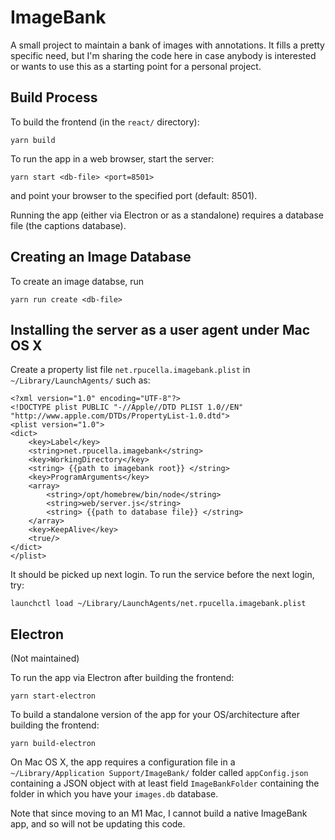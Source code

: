# ImageBank

A small project to maintain a bank of images with annotations. It fills a pretty specific need, but I'm sharing the code here in case anybody is interested or wants to use this as a starting point for a personal project.

## Build Process

To build the frontend (in the `react/` directory):

    yarn build

To run the app in a web browser, start the server:

    yarn start <db-file> <port=8501>

and point your browser to the specified port (default: 8501).

Running the app (either via Electron or as a standalone) requires a database file (the captions database).


## Creating an Image Database

To create an image databse, run

    yarn run create <db-file>


## Installing the server as a user agent under Mac OS X

Create a property list file `net.rpucella.imagebank.plist` in `~/Library/LaunchAgents/` such as:

    <?xml version="1.0" encoding="UTF-8"?>
    <!DOCTYPE plist PUBLIC "-//Apple//DTD PLIST 1.0//EN" "http://www.apple.com/DTDs/PropertyList-1.0.dtd">
    <plist version="1.0">
    <dict>
        <key>Label</key>
        <string>net.rpucella.imagebank</string>
        <key>WorkingDirectory</key>
        <string> {{path to imagebank root}} </string>
        <key>ProgramArguments</key>
        <array>
            <string>/opt/homebrew/bin/node</string>
            <string>web/server.js</string>
            <string> {{path to database file}} </string>
        </array>
        <key>KeepAlive</key>
        <true/>
    </dict>
    </plist>

It should be picked up next login. To run the service before the next login, try:

    launchctl load ~/Library/LaunchAgents/net.rpucella.imagebank.plist


## Electron

(Not maintained)

To run the app via Electron after building the frontend:

    yarn start-electron
    
To build a standalone version of the app for your OS/architecture after building the frontend:

    yarn build-electron
    
On Mac OS X, the app requires a configuration file in a `~/Library/Application Support/ImageBank/` folder called `appConfig.json` containing a JSON object with at least field `ImageBankFolder` containing the folder in which you have your `images.db` database.

Note that since moving to an M1 Mac, I cannot build a native ImageBank app, and so will not be updating this code.


